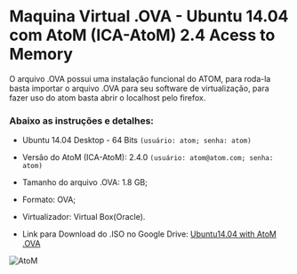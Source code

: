 ﻿# Maquina Virtual .OVA  - Ubuntu 14.04 com AtoM (ICA-AtoM) 2.4 Acess to Memory

O arquivo .OVA possui uma instalação funcional do ATOM, para roda-la basta importar o arquivo .OVA para seu software de virtualização, para fazer uso do atom basta abrir o localhost pelo firefox.

### Abaixo as instruções e detalhes:
* Ubuntu 14.04 Desktop - 64 Bits ``(usuário: atom; senha: atom)``
* Versão do AtoM (ICA-AtoM): 2.4.0 ``(usuário: atom@atom.com; senha: atom)``
* Tamanho do arquivo .OVA: 1.8 GB;
* Formato: OVA;
* Virtualizador: Virtual Box(Oracle).

* Link para Download do .ISO no Google Drive:
[Ubuntu14.04 with AtoM .OVA](https://drive.google.com/file/d/1_8OmvSJQrJeMu2U_pnSRr5VT6-iYH1E5/view)

![AtoM](https://www.artefactual.com/wp-content/uploads/2013/10/atom-1024x354.png)   
